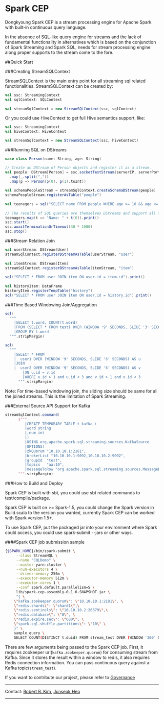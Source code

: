 # Spark CEP
Dongkyoung
Spark CEP is a stream processing engine for Apache Spark with built-in continuous query language.

In the absence of SQL-like query engine for streams and the lack of fundamental functionality in alternatives which is based on the conjunction of Spark Streaming and Spark SQL, needs for stream processing engine along proper supports to the stream come to the fore.


##Quick Start

###Creating StreamSQLContext

StreamSQLContext is the main entry point for all streaming sql related functionalities. StreamSQLContext can be created by:

```scala
val ssc: StreamingContext
val sqlContext: SQLContext
    
val streamSqlContext = new StreamSQLContext(ssc, sqlContext)
```

Or you could use HiveContext to get full Hive semantics support, like:
    
```scala
val ssc: StreamingContext
val hiveContext: HiveContext

val streamSqlContext = new StreamSQLContext(ssc, hiveContext)
```

###Running SQL on DStreams
    
```scala
case class Person(name: String, age: String)

// Create an DStream of Person objects and register it as a stream.
val people: DStream[Person] = ssc.socketTextStream(serverIP, serverPort)
  .map(_.split(","))
  .map(p => Person(p(0), p(1).toInt))
    
val schemaPeopleStream = streamSqlContext.createSchemaDStream(people)
schemaPeopleStream.registerAsTable("people")
    
val teenagers = sql("SELECT name FROM people WHERE age >= 10 && age <= 19")
    
// The results of SQL queries are themselves DStreams and support all the normal operations
teenagers.map(t => "Name: " + t(0)).print()
ssc.start()
ssc.awaitTerminationOrTimeout(30 * 1000)
ssc.stop()
```

###Stream Relation Join

```scala    
val userStream: DStream[User]
streamSqlContext.registerDStreamAsTable(userStream, "user")
    
val itemStream: DStream[Item]
streamSqlContext.registerDStreamAsTable(itemStream, "item")
    
sql("SELECT * FROM user JOIN item ON user.id = item.id").print()
    
val historyItem: DataFrame
historyItem.registerTempTable("history")
sql("SELECT * FROM user JOIN item ON user.id = history.id").print()
```

###Time Based Windowing Join/Aggregation

```scala
sql(
  """
    |SELECT t.word, COUNT(t.word)
    |FROM (SELECT * FROM test) OVER (WINDOW '9' SECONDS, SLIDE '3' SECONDS) AS t
    |GROUP BY t.word
  """.stripMargin)

sql(
  """
    |SELECT * FROM
    |  user1 OVER (WINDOW '9' SECONDS, SLIDE '6' SECONDS) AS u
    |JOIN
    |  user2 OVER (WINDOW '9' SECONDS, SLIDE '6' SECONDS) AS v
        |ON u.id = v.id
        |WHERE u.id > 1 and u.id < 3 and v.id > 1 and v.id < 3
      """.stripMargin)
```

Note: For time-based windowing join, the sliding size should be same for all the joined streams. This is the limitation of Spark Streaming.

###External Source API Support for Kafka

```scala
streamSqlContext.command(
      s"""
         |CREATE TEMPORARY TABLE t_kafka (
         |word string
         |,num int
         |)
         |USING org.apache.spark.sql.streaming.sources.KafkaSource
         |OPTIONS(
         |zkQuorum "10.10.10.1:2181",
         |brokerList "10.10.10.1:9092,10.10.10.2:9092",
         |groupId  "test",
         |topics   "aa:10",
         |messageToRow "org.apache.spark.sql.streaming.sources.MessageDelimiter")
      """.stripMargin)
```

###How to Build and Deploy

Spark CEP is built with sbt, you could use sbt related commands to test/compile/package.

Spark CEP is built on >= Spark-1.5, you could change the Spark version in Build.scala to the version you wanted, currently Spark CEP can be worked with Spark version 1.5+.

To use Spark CEP, put the packaged jar into your environment where Spark could access, you could use spark-submit --jars or other ways.


####Spark CEP job submission sample

```bash
{$SPARK_HOME}/bin/spark-submit \
     --class StreamHQL \
     --name "CQLDemo" \
     --master yarn-cluster \
     --num-executors 4 \
     --driver-memory 256m \
     --executor-memory 512m \
     --executor-cores 1 \
     --conf spark.default.parallelism=5 \
     lib/spark-cep-assembly-0.1.0-SNAPSHOT.jar \
     "{ \
    \"kafka.zookeeper.quorum\": \"10.10.10.1:2181\", \
    \"redis.shards\": \"shard1\",\
    \"redis.sentinels\": \"10.10.10.2:26379\",\
    \"redis.database\": \"0\", \
    \"redis.expire.sec\": \"600\", \
    \"spark.sql.shuffle.partitions\": \"10\" \
    }" \
    sample_query \
    SELECT COUNT(DISTINCT t.duid) FROM stream_test OVER (WINDOW '300' SECONDS, SLIDE '5' SECONDS) AS t
```

There are few arguments being passed to the Spark CEP job.
First, it requires zookeeper url(`kafka.zookeeper.quorum`) for consuming stream from Kafka.
Since it stores the result within a window to redis, it also requires Redis connection information.
You can pass continuous query against a Kafka topic(`stream_test`).

If you want to contribute our project, please refer to [Governance](https://github.com/samsung/spark-cep/wiki/Governance)
___
Contact: [Robert B. Kim](byungjin.kim@samsung.com), [Junseok Heo](jun.seok.heo@samsung.com)
___
